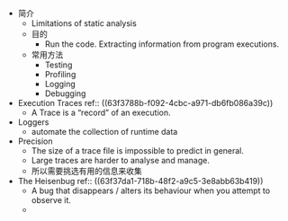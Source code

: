 - 简介
	- Limitations of  static analysis
	- 目的
		- Run the code. Extracting information from program executions.
	- 常用方法
		- Testing
		- Profiling
		- Logging
		- Debugging
- Execution Traces
  ref:: ((63f3788b-f092-4cbc-a971-db6fb086a39c))
	- A Trace is a “record” of an execution.
- Loggers
	- automate the collection of runtime data
- Precision
	- The size of a trace file is impossible to predict in general.
	- Large traces are harder to analyse and manage.
	- 所以需要挑选有用的信息来收集
- The Heisenbug
  ref:: ((63f37da1-718b-48f2-a9c5-3e8abb63b419))
	- A bug that disappears / alters its behaviour when you attempt to observe it.
	-